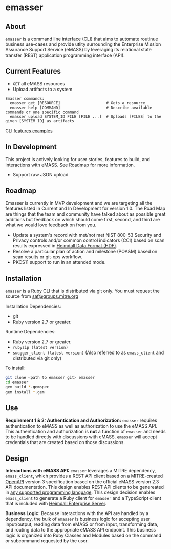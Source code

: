 # emasser

## About

`emasser` is a command line interface (CLI) that aims to automate routinue business use-cases and provide utlity surrounding the Enterprise Mission Assurance Support Service (eMASS) by leveraging its relational state transfer (REST) application programming interface (API).


## Current Features

* `GET` all eMASS resources
* Upload artifacts to a system

```
Emasser commands:
  emasser get [RESOURCE]                    # Gets a resource
  emasser help [COMMAND]                    # Describe available commands or one specific command
  emasser upload SYSTEM_ID FILE [FILE ...]  # Uploads [FILES] to the given [SYSTEM_ID] as artifacts
```
CLI [features examples](FEATURES.md)

## In Development

This project is actively looking for user stories, features to build, and interactions with eMASS. See Roadmap for more information.

* Support raw JSON upload

## Roadmap

Emasser is currently in MVP development and we are targeting all the features listed in Current and In Development for version 1.0. The Road Map are things that the team and community have talked about as possible great additions but feedback on which should come first, second, and third are what we would love feedback on from you.

* Update a system's record with met/not met NIST 800-53 Security and Privacy controls and/or common control indicators (CCI) based on scan results expressed in [Heimdall Data Format (HDF)](https://saf.mitre.org/#/normalize).
* Resolve a particular plan of action and milestone (POA&M) based on scan results or git-ops workflow.
* PKCS11 support to run in an attended mode.

## Installation

`emasser` is a Ruby CLI that is distributed via git only. You must request the source from saf@groups.mitre.org

Installation Dependencies:
  * git
  * Ruby version 2.7 or greater.

Runtime Dependencies:
  * Ruby version 2.7 or greater.
  * `rubyzip (latest version)`
  * `swagger_client (latest version)` (Also referred to as `emass_client` and distributed via git only)

To install:
```bash
git clone <path to emasser git> emasser
cd emasser
gem build *.gemspec
gem install *.gem
```

## Use

**Requirement 1 & 2: Authentication and Authorization:**
`emasser` requires authentication to eMASS as well as authorization to use the eMASS API. This authentication and authorization is **not** a function of `emasser` and needs to be handled directly with discussions with eMASS. `emasser` will accept credentials that are created based on those discussions.

## Design

**Interactions with eMASS API:**
`emasser` leverages a MITRE dependency, `emass_client`, which provides a REST API client based on a MITRE-created [OpenAPI](https://www.openapis.org/) version 3 specification based on the official eMASS version 2.3 API documentation. This design enables REST API clients to be genereated in [any supported programming language](https://swagger.io/tools/swagger-codegen/). This design decision enables `emass_client` to generate a Ruby client for `emasser` and a TypeScript client that is included with [Heimdall Enterprise Server](https://github.com/mitre/heimdall2).

**Business Logic:**
Because interactions with the API are handled by a dependency, the bulk of `emasser` is business logic for accepting user input/output, reading data from eMASS or from input, transforming data, and routing data to the appropriate eMASS API endpoint. This business logic is organized into Ruby Classes and Modules based on the command or subcommand requested by the user.
